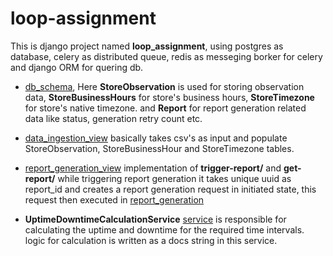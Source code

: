 # loop-assignment

This is django project named **loop_assignment**, using postgres as database, celery as distributed queue, redis as messeging borker for celery and django ORM for quering db.

- [db_schema](https://github.com/marcos5163/loop-assignment/blob/master/app/models.py), Here **StoreObservation** is used for storing observation data,
   **StoreBusinessHours** for store's business hours, **StoreTimezone** for store's native timezone. and **Report** for report generation related data like status, generation retry count etc.
- [data_ingestion_view](https://github.com/marcos5163/loop-assignment/blob/master/app/views/data_ingestion_views.py) basically takes csv's as input and populate StoreObservation, StoreBusinessHour and StoreTimezone tables.

- [report_generation_view](https://github.com/marcos5163/loop-assignment/blob/master/app/views/report_generation_views.py) implementation of **trigger-report/** and **get-report/**
   while triggering report generation it takes unique uuid as report_id and creates a report generation request in initiated state, this request then executed in [report_generation](https://github.com/marcos5163/loop-assignment/blob/master/app/tasks.py)

- **UptimeDowntimeCalculationService** [service](https://github.com/marcos5163/loop-assignment/blob/master/app/service/uptime_downtime_calculation.py) is responsible for calculating
  the uptime and downtime for the required time intervals. logic for calculation is written as a docs string in this service.    
  
  
  
  
  
  
